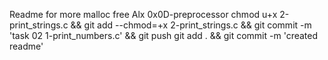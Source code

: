 Readme for more malloc free Alx 0x0D-preprocessor
chmod u+x 2-print_strings.c && git add --chmod=+x 2-print_strings.c && git commit -m 'task 02 1-print_numbers.c' && git push
git add . && git commit -m 'created readme'